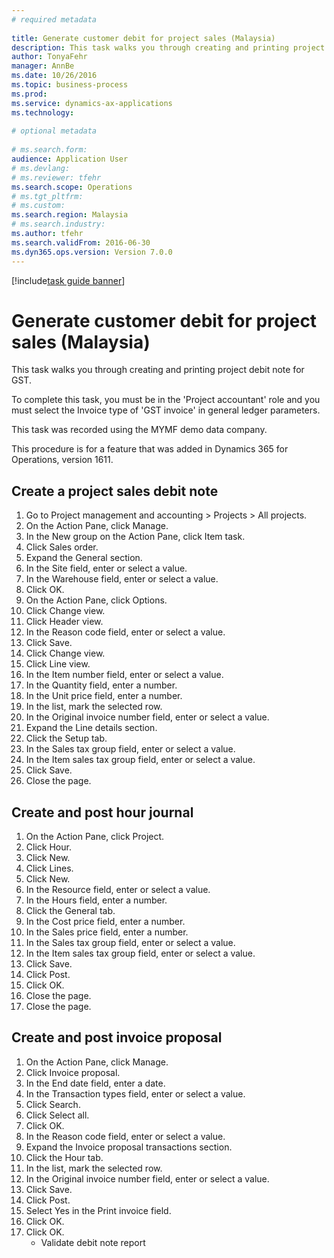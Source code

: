 ```yaml
--- 
# required metadata 
 
title: Generate customer debit for project sales (Malaysia)
description: This task walks you through creating and printing project debit note for GST. 
author: TonyaFehr 
manager: AnnBe 
ms.date: 10/26/2016
ms.topic: business-process 
ms.prod:  
ms.service: dynamics-ax-applications 
ms.technology:  
 
# optional metadata 
 
# ms.search.form:   
audience: Application User 
# ms.devlang:  
# ms.reviewer: tfehr 
ms.search.scope: Operations 
# ms.tgt_pltfrm:  
# ms.custom:  
ms.search.region: Malaysia
# ms.search.industry: 
ms.author: tfehr 
ms.search.validFrom: 2016-06-30 
ms.dyn365.ops.version: Version 7.0.0 
---
```


[!include[task guide banner](.../includes/task-guide-banner.md)]

# Generate customer debit for project sales (Malaysia)

This task walks you through creating and printing project debit note for GST.

To complete this task, you must be in the 'Project accountant' role and you must select the Invoice type of 'GST invoice' in general ledger parameters.
This task was recorded using the MYMF demo data company.

This procedure is for a feature that was added in Dynamics 365 for Operations, version 1611.


## Create a project sales debit note
1. Go to Project management and accounting > Projects > All projects.
2. On the Action Pane, click Manage.
3. In the New group on the Action Pane, click Item task.
4. Click Sales order.
5. Expand the General section.
6. In the Site field, enter or select a value.
7. In the Warehouse field, enter or select a value.
8. Click OK.
9. On the Action Pane, click Options.
10. Click Change view.
11. Click Header view.
12. In the Reason code field, enter or select a value.
13. Click Save.
14. Click Change view.
15. Click Line view.
16. In the Item number field, enter or select a value.
17. In the Quantity field, enter a number.
18. In the Unit price field, enter a number.
19. In the list, mark the selected row.
20. In the Original invoice number field, enter or select a value.
21. Expand the Line details section.
22. Click the Setup tab.
23. In the Sales tax group field, enter or select a value.
24. In the Item sales tax group field, enter or select a value.
25. Click Save.
26. Close the page.

## Create and post hour journal
1. On the Action Pane, click Project.
2. Click Hour.
3. Click New.
4. Click Lines.
5. Click New.
6. In the Resource field, enter or select a value.
7. In the Hours field, enter a number.
8. Click the General tab.
9. In the Cost price field, enter a number.
10. In the Sales price field, enter a number.
11. In the Sales tax group field, enter or select a value.
12. In the Item sales tax group field, enter or select a value.
13. Click Save.
14. Click Post.
15. Click OK.
16. Close the page.
17. Close the page.

## Create and post invoice proposal
1. On the Action Pane, click Manage.
2. Click Invoice proposal.
3. In the End date field, enter a date.
4. In the Transaction types field, enter or select a value.
5. Click Search.
6. Click Select all.
7. Click OK.
8. In the Reason code field, enter or select a value.
9. Expand the Invoice proposal transactions section.
10. Click the Hour tab.
11. In the list, mark the selected row.
12. In the Original invoice number field, enter or select a value.
13. Click Save.
14. Click Post.
15. Select Yes in the Print invoice field.
16. Click OK.
17. Click OK.
    * Validate debit note report  

